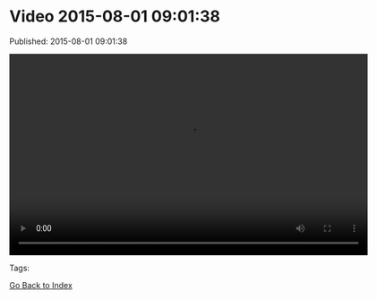 
# Video 2015-08-01 09:01:38

Published: 2015-08-01 09:01:38

<video controls="controls" autoplay="autoplay" src="125583764874.mp4" type="video/mp4" width="640" height="360"></video>

Tags: 

[Go Back to Index](index.md)
